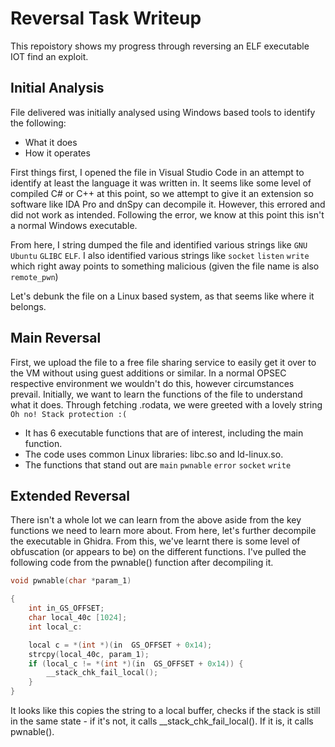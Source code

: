 # Reversal Task Writeup

This repoistory shows my progress through reversing an ELF executable IOT find an exploit.

## Initial Analysis

File delivered was initially analysed using Windows based tools to identify the following:
- What it does
- How it operates

First things first, I opened the file in Visual Studio Code in an attempt to identify at least the language it was written in. 
It seems like some level of compiled C# or C++ at this point, so we attempt to give it an extension so software like IDA Pro and dnSpy can decompile it. 
However, this errored and did not work as intended. Following the error, we know at this point this isn't a normal Windows executable. 

From here, I string dumped the file and identified various strings like `GNU` `Ubuntu` `GLIBC` `ELF`. I also identified various strings like `socket` `listen` `write`
which right away points to something malicious (given the file name is also `remote_pwn`)

Let's debunk the file on a Linux based system, as that seems like where it belongs.

## Main Reversal
First, we upload the file to a free file sharing service to easily get it over to the VM without using guest additions or similar. In a normal OPSEC respective environment we wouldn't do this,
however circumstances prevail. Initially, we want to learn the functions of the file to understand what it does. Through fetching .rodata, we were greeted with a lovely string `Oh no! Stack protection :(`

- It has 6 executable functions that are of interest, including the main function.
- The code uses common Linux libraries: libc.so and ld-linux.so.
- The functions that stand out are `main` `pwnable` `error` `socket` `write`

## Extended Reversal
There isn't a whole lot we can learn from the above aside from the key functions we need to learn more about. From here, let's further decompile the executable in Ghidra. From this, we've learnt there is some level of obfuscation (or appears to be) on the different functions. I've pulled the following code from the pwnable() function after decompiling it.

```c
void pwnable(char *param_1)

{
    int in_GS_OFFSET;
    char local_40c [1024];
    int local_c:

    local c = *(int *)(in  GS_OFFSET + 0x14);
    strcpy(local_40c, param_1);
    if (local_c != *(int *)(in  GS_OFFSET + 0x14)) {
        __stack_chk_fail_local();
    }
}
```

It looks like this copies the string to a local buffer, checks if the stack is still in the same state - if it's not, it calls __stack_chk_fail_local(). If it is, it calls pwnable().

